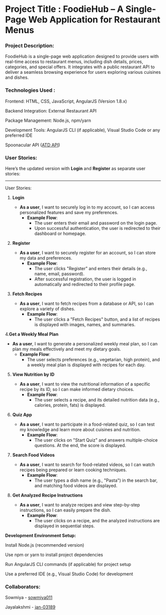 # Project Title : FoodieHub – A Single-Page Web Application for Restaurant Menus

### Project Description:
FoodieHub is a single-page web application designed to provide users with real-time access to restaurant menus, including dish details, prices, categories, and special offers. It integrates with a public restaurant API to deliver a seamless browsing experience for users exploring various cuisines and dishes.


### Technologies Used :
Frontend: HTML, CSS, JavaScript, AngularJS (Version 1.8.x)

Backend Integration: External Restaurant API

Package Management: Node.js, npm/yarn

Development Tools: AngularJS CLI (if applicable), Visual Studio Code or any preferred IDE

Spoonacular API ([ATD API](https://www.allthingsdev.co/))

### User Stories:


Here’s the updated version with **Login** and **Register** as separate user stories:

---

User Stories:

1. **Login**  
   - **As a user**, I want to securely log in to my account, so I can access personalized features and save my preferences.  
     - **Example Flow**:  
       - The user enters their email and password on the login page.  
       - Upon successful authentication, the user is redirected to their dashboard or homepage.

2. **Register**  
   - **As a user**, I want to securely register for an account, so I can store my data and preferences.  
     - **Example Flow**:  
       - The user clicks "Register" and enters their details (e.g., name, email, password).  
       - After successful registration, the user is logged in automatically and redirected to their profile page.

3. **Fetch Recipes**  
   - **As a user**, I want to fetch recipes from a database or API, so I can explore a variety of dishes.  
     - **Example Flow**:  
       - The user clicks a "Fetch Recipes" button, and a list of recipes is displayed with images, names, and summaries.

4.**Get a Weekly Meal Plan**  
   - **As a user**, I want to generate a personalized weekly meal plan, so I can plan my meals effectively and meet my dietary goals.  
     - **Example Flow**:  
       - The user selects preferences (e.g., vegetarian, high protein), and a weekly meal plan is displayed with recipes for each day.

5. **View Nutrition by ID**  
   - **As a user**, I want to view the nutritional information of a specific recipe by its ID, so I can make informed dietary choices.  
     - **Example Flow**:  
       - The user selects a recipe, and its detailed nutrition data (e.g., calories, protein, fats) is displayed.

6. **Quiz App**  
   - **As a user**, I want to participate in a food-related quiz, so I can test my knowledge and learn more about cuisines and nutrition.  
     - **Example Flow**:  
       - The user clicks on "Start Quiz" and answers multiple-choice questions. At the end, the score is displayed.

7. **Search Food Videos**  
   - **As a user**, I want to search for food-related videos, so I can watch recipes being prepared or learn cooking techniques.  
     - **Example Flow**:  
       - The user types a dish name (e.g., "Pasta") in the search bar, and matching food videos are displayed.

8. **Get Analyzed Recipe Instructions**  
   - **As a user**, I want to analyze recipes and view step-by-step instructions, so I can easily prepare the dish.  
     - **Example Flow**:  
       - The user clicks on a recipe, and the analyzed instructions are displayed in sequential steps.

   



**Development Environment Setup:**

Install Node.js (recommended version)

Use npm or yarn to install project dependencies

Run AngularJS CLI commands (if applicable) for project setup

Use a preferred IDE (e.g., Visual Studio Code) for development



### Collaborators:

Sowmiya  - [sowmiya011](https://github.com/sowmiya011)

Jayalakshmi  - [jan-03189](https://github.com/jan-03189)



